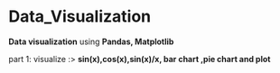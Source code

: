 # Data_Visualization

**Data visualization** using **Pandas, Matplotlib**

part 1: visualize :> **sin(x),cos(x),sin(x)/x, bar chart ,pie chart and plot**
